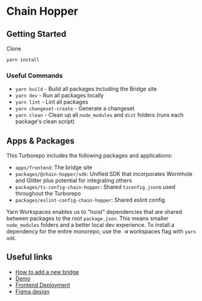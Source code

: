 # Chain Hopper


## Getting Started

Clone  

```bash
yarn install
```

### Useful Commands

- `yarn build` - Build all packages including the Bridge site
- `yarn dev` - Run all packages locally
- `yarn lint` - Lint all packages
- `yarn changeset-create` - Generate a changeset
- `yarn clean` - Clean up all `node_modules` and `dist` folders (runs each package's clean script)

## Apps & Packages

This Turborepo includes the following packages and applications:

- `apps/frontend`: The bridge site
- `packages/@chain-hopper/sdk`: Unified SDK that incorporates Wormhole and Glitter plus potential for integrating others
- `packages/ts-config-chain-hopper`: Shared `tsconfig.json`s used throughout the Turborepo
- `packages/eslint-config-chain-hopper`: Shared eslint config

Yarn Workspaces enables us to "hoist" dependencies that are shared between packages to the root `package.json`. This means smaller `node_modules` folders and a better local dev experience. To install a dependency for the entire monorepo, use the `-W` workspaces flag with `yarn add`.


## Useful links
- [How to add a new bridge](packages/sdk/How-to-add-a-new-bridge.md)
- [Demo](https://drive.google.com/file/d/173qWxotvBxim6yEA1byxipqddTTpWicA/view?usp=drivesdk)
- [Frontend Deployment](https://chains-frontend.vercel.app/)
- [Figma design](https://www.figma.com/proto/C8DkuVao08iMz7xNCvHUea/ChainHooper?page-id=292%3A11879&node-id=298%3A26390&viewport=2773%2C-1033%2C0.19&scaling=min-zoom&starting-point-node-id=298%3A26390)
